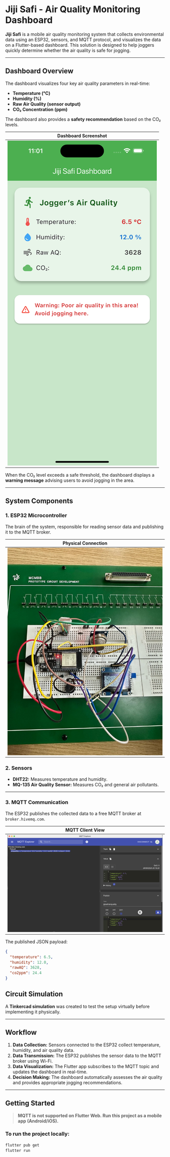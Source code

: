 # Jiji Safi - Air Quality Monitoring Dashboard

**Jiji Safi** is a mobile air quality monitoring system that collects environmental data using an ESP32, sensors, and MQTT protocol, and visualizes the data on a Flutter-based dashboard. This solution is designed to help joggers quickly determine whether the air quality is safe for jogging.

---

## Dashboard Overview

The dashboard visualizes four key air quality parameters in real-time:
- **Temperature (°C)**
- **Humidity (%)**
- **Raw Air Quality (sensor output)**
- **CO₂ Concentration (ppm)**

The dashboard also provides a **safety recommendation** based on the CO₂ levels.

| Dashboard Screenshot |
|----------------------|
| ![Dashboard](./screenshots/Dashboard.png) |

When the CO₂ level exceeds a safe threshold, the dashboard displays a **warning message** advising users to avoid jogging in the area.

---

## System Components

### 1. **ESP32 Microcontroller**
The brain of the system, responsible for reading sensor data and publishing it to the MQTT broker.

| Physical Connection |
|---------------------|
| ![Physical Connection](./screenshots/physical-connection.jpeg) |

### 2. **Sensors**
- **DHT22:** Measures temperature and humidity.
- **MQ-135 Air Quality Sensor:** Measures CO₂ and general air pollutants.

---

### 3. **MQTT Communication**
The ESP32 publishes the collected data to a free MQTT broker at `broker.hivemq.com`.

| MQTT Client View |
|------------------|
| ![MQTT View](./screenshots/mqtt.png) |

The published JSON payload:
```json
{
  "temperature": 6.5,
  "humidity": 12.0,
  "rawAQ": 3628,
  "co2ppm": 24.4
}
```
## Circuit Simulation

A **Tinkercad simulation** was created to test the setup virtually before implementing it physically.

---

## Workflow

1. **Data Collection:** Sensors connected to the ESP32 collect temperature, humidity, and air quality data.
2. **Data Transmission:** The ESP32 publishes the sensor data to the MQTT broker using Wi-Fi.
3. **Data Visualization:** The Flutter app subscribes to the MQTT topic and updates the dashboard in real-time.
4. **Decision Making:** The dashboard automatically assesses the air quality and provides appropriate jogging recommendations.

---

## Getting Started

> **MQTT is not supported on Flutter Web. Run this project as a mobile app (Android/iOS).**

### To run the project locally:
```bash
flutter pub get
flutter run
